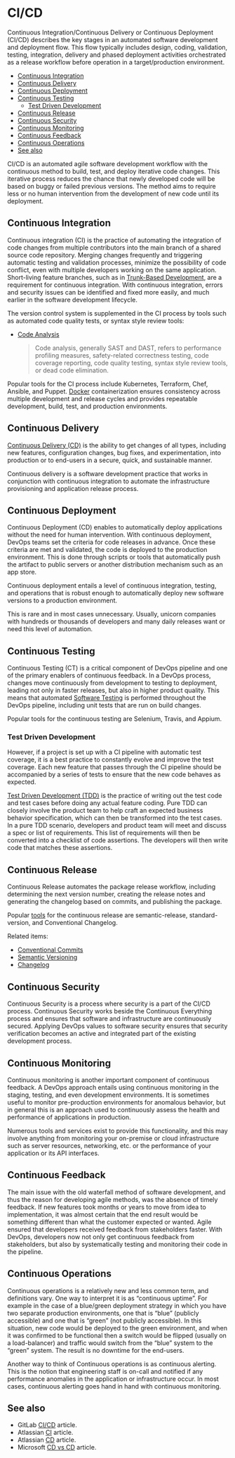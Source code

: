 # CI/CD

Continuous Integration/Continuous Delivery or Continuous Deployment (CI/CD) describes the key stages in an automated software development and deployment flow. This flow typically includes design, coding, validation, testing, integration, delivery and phased deployment activities orchestrated as a release workflow before operation in a target/production environment.

- [Continuous Integration](#continuous-integration)
- [Continuous Delivery](#continuous-delivery)
- [Continuous Deployment](#continuous-deployment)
- [Continuous Testing](#continuous-testing)
  - [Test Driven Development](#test-driven-development)
- [Continuous Release](#continuous-release)
- [Continuous Security](#continuous-security)
- [Continuous Monitoring](#continuous-monitoring)
- [Continuous Feedback](#continuous-feedback)
- [Continuous Operations](#continuous-operations)
- [See also](#see-also)

CI/CD is an automated agile software development workflow with the continuous method to build, test, and deploy iterative code changes. This iterative process reduces the chance that newly developed code will be based on buggy or failed previous versions. The method aims to require less or no human intervention from the development of new code until its deployment.

## Continuous Integration

Continuous integration (CI) is the practice of automating the integration of code changes from multiple contributors into the main branch of a shared source code repository. 
Merging changes frequently and triggering automatic testing and validation processes, minimize the possibility of code conflict, even with multiple developers working on the same application.
Short-living feature branches, such as in [Trunk-Based Development](../about/branching-strategies.md#trunk-based-development), are a requirement for continuous integration. With continuous integration, errors and security issues can be identified and fixed more easily, and much earlier in the software development lifecycle.

The version control system is supplemented in the CI process by tools such as automated code quality tests, or syntax style review tools:  

- [Code Analysis](../about/code-analysis.md)
  > Code analysis, generally SAST and DAST, refers to performance profiling measures, safety-related correctness testing, code coverage reporting, code quality testing, syntax style review tools, or dead code elimination.

Popular tools for the CI process include Kubernetes, Terraform, Chef, Ansible, and Puppet. [Docker](https://www.docker.com/) containerization ensures consistency across multiple development and release cycles and provides repeatable development, build, test, and production environments.

## Continuous Delivery

[Continuous Delivery (CD)](https://continuousdelivery.com/) is the ability to get changes of all types, including new features, configuration changes, bug fixes, and experimentation, into production or to end-users in a secure, quick, and sustainable manner.

Continuous delivery is a software development practice that works in conjunction with continuous integration to automate the infrastructure provisioning and application release process.

## Continuous Deployment

Continuous Deployment (CD) enables to automatically deploy applications without the need for human intervention. With continuous deployment, DevOps teams set the criteria for code releases in advance. Once these criteria are met and validated, the code is deployed to the production environment. This is done through scripts or tools that automatically push the artifact to public servers or another distribution mechanism such as an app store.

Continuous deployment entails a level of continuous integration, testing, and operations that is robust enough to automatically deploy new software versions to a production environment.

This is rare and in most cases unnecessary. Usually, unicorn companies with hundreds or thousands of developers and many daily releases want or need this level of automation.

## Continuous Testing  

Continuous Testing (CT) is a critical component of DevOps pipeline and one of the primary enablers of continuous feedback. In a DevOps process, changes move continuously from development to testing to deployment, leading not only in faster releases, but also in higher product quality. This means that automated [Software Testing](../about/software-testing.md) is performed throughout the DevOps pipeline, including unit tests that are run on build changes.  

Popular tools for the continuous testing are Selenium, Travis, and Appium.

### Test Driven Development

However, if a project is set up with a CI pipeline with automatic test coverage, it is a best practice to constantly evolve and improve the test coverage. Each new feature that passes through the CI pipeline should be accompanied by a series of tests to ensure that the new code behaves as expected.

[Test Driven Development (TDD)](../about/software-testing.md#test-driven-development) is the practice of writing out the test code and test cases before doing any actual feature coding. Pure TDD can closely involve the product team to help craft an expected business behavior specification, which can then be transformed into the test cases. In a pure TDD scenario, developers and product team will meet and discuss a spec or list of requirements. This list of requirements will then be converted into a checklist of code assertions. The developers will then write code that matches these assertions.

## Continuous Release

Continuous Release automates the package release workflow, including determining the next version number, creating the release notes and generating the changelog based on commits, and publishing the package.

Popular [tools](../guideline/versioning-guide.md#tooling) for the continuous release are semantic-release, standard-version, and Conventional Changelog.

Related items:

- [Conventional Commits](../convention/conventional-commits.md)
- [Semantic Versioning](../convention/semantic-versioning.md)
- [Changelog](../convention/changelog.md)

## Continuous Security

Continuous Security is a process where security is a part of the CI/CD process. Continuous Security works beside the Continuous Everything process and ensures that software and infrastructure are continuously secured. Applying DevOps values to software security ensures that security verification becomes an active and integrated part of the existing development process.

## Continuous Monitoring

Continuous monitoring is another important component of continuous feedback. A DevOps approach entails using continuous monitoring in the staging, testing, and even development environments. It is sometimes useful to monitor pre-production environments for anomalous behavior, but in general this is an approach used to continuously assess the health and performance of applications in production. 

Numerous tools and services exist to provide this functionality, and this may involve anything from monitoring your on-premise or cloud infrastructure such as server resources, networking, etc. or the performance of your application or its API interfaces.

## Continuous Feedback

The main issue with the old waterfall method of software development, and thus the reason for developing agile methods, was the absence of timely feedback. If new features took months or years to move from idea to implementation, it was almost certain that the end result would be something different than what the customer expected or wanted. Agile ensured that developers received feedback from stakeholders faster. With DevOps, developers now not only get continuous feedback from stakeholders, but also by systematically testing and monitoring their code in the pipeline.  

## Continuous Operations

Continuous operations is a relatively new and less common term, and definitions vary. One way to interpret it is as “continuous uptime”. For example in the case of a blue/green deployment strategy in which you have two separate production environments, one that is “blue” (publicly accessible) and one that is “green” (not publicly accessible). In this situation, new code would be deployed to the green environment, and when it was confirmed to be functional then a switch would be flipped (usually on a load-balancer) and traffic would switch from the “blue” system to the “green” system. The result is no downtime for the end-users. 

Another way to think of Continuous operations is as continuous alerting. This is the notion that engineering staff is on-call and notified if any performance anomalies in the application or infrastructure occur. In most cases, continuous alerting goes hand in hand with continuous monitoring.

## See also

- GitLab [CI/CD](https://about.gitlab.com/topics/ci-cd/) article.
- Atlassian [CI](https://www.atlassian.com/continuous-delivery/continuous-integration) article.
- Atlassian [CD](https://www.atlassian.com/continuous-delivery) article.
- Microsoft [CD vs CD](https://azure.microsoft.com/en/overview/continuous-delivery-vs-continuous-deployment/) article.
